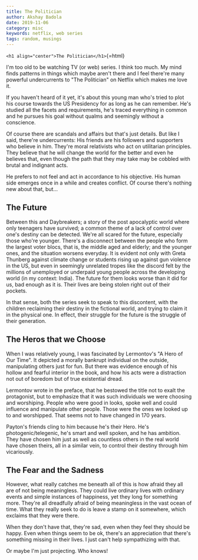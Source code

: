 ```yaml
---
title: The Politician
author: Akshay Badola
date: 2019-11-06
category: misc
keywords: netflix, web series
tags: random, musings
---
```


`<h1 align="center">The Politician</h1>`{=html}

I'm too old to be watching TV (or web) series. I think too much. My mind
finds patterns in things which maybe aren't there and I feel there're many
powerful undercurrents to "The Politician" on Netflix which makes me love
it.

If you haven't heard of it yet, it's about this young man who's tried to
plot his course towards the US Presidency for as long as he can
remember. He's studied all the facets and requirements, he's traced
everything in common and he pursues his goal without qualms and seemingly
without a conscience.

Of course there are scandals and affairs but that's just details. But like
I said, there're undercurrents: His friends are his followers and
supporters who believe in him. They're moral relativists who act on
utilitarian principles. They believe that he will change the world for the
better and even he believes that, even though the path that they may take
may be cobbled with brutal and indignant acts.

He prefers to not feel and act in accordance to his objective. His human
side emerges once in a while and creates conflict. Of course there's
nothing new about that, but...

## The Future

Between this and Daybreakers; a story of the post apocalyptic world where
only teenagers have survived; a common theme of a lack of control over
one's destiny can be detected. We're all scared for the future, especially
those who're younger. There's a disconnect between the people who form the
largest voter blocs, that is, the middle aged and elderly; and the younger
ones, and the situation worsens everyday. It is evident not only with Greta
Thunberg against climate change or students rising up against gun violence
in the US, but even in seemingly unrelated tropes like the discord felt by
the millions of unemployed or underpaid young people across the developing
world (in my context: India). The future for them looks worse than it did
for us, bad enough as it is. Their lives are being stolen right out of
their pockets.

In that sense, both the series seek to speak to this discontent, with the
children reclaiming their destiny in the fictional world, and trying to
claim it in the physical one. In effect, their struggle for the future is
the struggle of their generation.

## The Heros that we Choose

When I was relatively young, I was fascinated by Lermontov's "A Hero of Our
Time". It depicted a morally bankrupt individual on the outside,
manipulating others just for fun. But there was evidence enough of his
hollow and fearful interior in the book, and how his acts were a
distraction not out of boredom but of true existential dread.

Lermontov wrote in the preface, that he bestowed the title not to exalt the
protagonist, but to emphasize that it was such individuals we were choosing
and worshiping. People who were good in looks, spoke well and could
influence and manipulate other people. Those were the ones we looked up to
and worshipped. That seems not to have changed in 170 years.

Payton's friends cling to him because he's their Hero. He's
photogenic/telegenic, he's smart and well spoken, and he has ambition. They
have chosen him just as well as countless others in the real world have
chosen theirs, all in a similar vein, to control their destiny through him
vicariously.

## The Fear and the Sadness

However, what really catches me beneath all of this is how afraid they all
are of not being meaningless. They could live ordinary lives with ordinary
events and simple instances of happiness, yet they long for something
more. They're all dreadfully afraid of being meaningless in the vast ocean
of time. What they really seek to do is leave a stamp on it somewhere,
which exclaims that they were there.

When they don't have that, they're sad, even when they feel they should be
happy. Even when things seem to be ok, there's an appreciation that there's
something missing in their lives. I just can't help sympathizing with that.

Or maybe I'm just projecting. Who knows!
